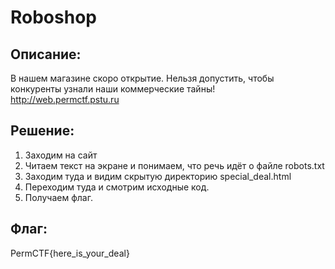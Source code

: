 # Roboshop
## Описание:
В нашем магазине скоро открытие. Нельзя допустить, чтобы конкуренты узнали наши коммерческие тайны!
http://web.permctf.pstu.ru

## Решение:
1. Заходим на сайт
2. Читаем текст на экране и понимаем, что речь идёт о файле robots.txt
3. Заходим туда и видим скрытую директорию special_deal.html
4. Переходим туда и смотрим исходные код.
5. Получаем флаг. 

## Флаг:
PermCTF{here_is_your_deal}
